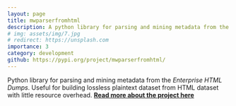 ```yaml
---
layout: page
title: mwparserfromhtml
description: A python library for parsing and mining metadata from the Enterprise HTML Dumps.
# img: assets/img/7.jpg
# redirect: https://unsplash.com
importance: 3
category: development
github: https://pypi.org/project/mwparserfromhtml/
---
```


Python library for parsing and mining metadata from the <i>Enterprise HTML Dumps</i>. Useful for building lossless plaintext dataset from HTML dataset with little resource overhead. <a href='https://techblog.wikimedia.org/2023/02/24/from-hell-to-html/'> <b>Read more about the project here</b></a>